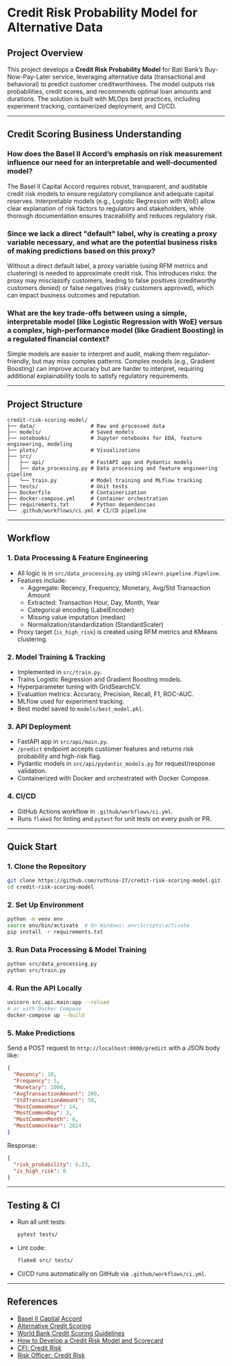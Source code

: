 # Credit Risk Probability Model for Alternative Data

## Project Overview

This project develops a **Credit Risk Probability Model** for Bati Bank’s Buy-Now-Pay-Later service, leveraging alternative data (transactional and behavioral) to predict customer creditworthiness. The model outputs risk probabilities, credit scores, and recommends optimal loan amounts and durations. The solution is built with MLOps best practices, including experiment tracking, containerized deployment, and CI/CD.

---

## Credit Scoring Business Understanding

### How does the Basel II Accord’s emphasis on risk measurement influence our need for an interpretable and well-documented model?
The Basel II Capital Accord requires robust, transparent, and auditable credit risk models to ensure regulatory compliance and adequate capital reserves. Interpretable models (e.g., Logistic Regression with WoE) allow clear explanation of risk factors to regulators and stakeholders, while thorough documentation ensures traceability and reduces regulatory risk.

### Since we lack a direct "default" label, why is creating a proxy variable necessary, and what are the potential business risks of making predictions based on this proxy?
Without a direct default label, a proxy variable (using RFM metrics and clustering) is needed to approximate credit risk. This introduces risks: the proxy may misclassify customers, leading to false positives (creditworthy customers denied) or false negatives (risky customers approved), which can impact business outcomes and reputation.

### What are the key trade-offs between using a simple, interpretable model (like Logistic Regression with WoE) versus a complex, high-performance model (like Gradient Boosting) in a regulated financial context?
Simple models are easier to interpret and audit, making them regulator-friendly, but may miss complex patterns. Complex models (e.g., Gradient Boosting) can improve accuracy but are harder to interpret, requiring additional explainability tools to satisfy regulatory requirements.

---

## Project Structure

```
credit-risk-scoring-model/
├── data/                  # Raw and processed data
├── models/                # Saved models
├── notebooks/             # Jupyter notebooks for EDA, feature engineering, modeling
├── plots/                 # Visualizations
├── src/
│   ├── api/               # FastAPI app and Pydantic models
│   ├── data_processing.py # Data processing and feature engineering pipeline
│   └── train.py           # Model training and MLflow tracking
├── tests/                 # Unit tests
├── Dockerfile             # Containerization
├── docker-compose.yml     # Container orchestration
├── requirements.txt       # Python dependencies
└── .github/workflows/ci.yml # CI/CD pipeline
```

---

## Workflow

### 1. Data Processing & Feature Engineering

- All logic is in `src/data_processing.py` using `sklearn.pipeline.Pipeline`.
- Features include:
  - Aggregate: Recency, Frequency, Monetary, Avg/Std Transaction Amount
  - Extracted: Transaction Hour, Day, Month, Year
  - Categorical encoding (LabelEncoder)
  - Missing value imputation (median)
  - Normalization/standardization (StandardScaler)
- Proxy target (`is_high_risk`) is created using RFM metrics and KMeans clustering.

### 2. Model Training & Tracking

- Implemented in `src/train.py`.
- Trains Logistic Regression and Gradient Boosting models.
- Hyperparameter tuning with GridSearchCV.
- Evaluation metrics: Accuracy, Precision, Recall, F1, ROC-AUC.
- MLflow used for experiment tracking.
- Best model saved to `models/best_model.pkl`.

### 3. API Deployment

- FastAPI app in `src/api/main.py`.
- `/predict` endpoint accepts customer features and returns risk probability and high-risk flag.
- Pydantic models in `src/api/pydantic_models.py` for request/response validation.
- Containerized with Docker and orchestrated with Docker Compose.

### 4. CI/CD

- GitHub Actions workflow in `.github/workflows/ci.yml`.
- Runs `flake8` for linting and `pytest` for unit tests on every push or PR.

---

## Quick Start

### 1. Clone the Repository

```bash
git clone https://github.com/ruthina-27/credit-risk-scoring-model.git
cd credit-risk-scoring-model
```

### 2. Set Up Environment

```bash
python -m venv env
source env/bin/activate  # On Windows: env\Scripts\activate
pip install -r requirements.txt
```

### 3. Run Data Processing & Model Training

```bash
python src/data_processing.py
python src/train.py
```

### 4. Run the API Locally

```bash
uvicorn src.api.main:app --reload
# or with Docker Compose
docker-compose up --build
```

### 5. Make Predictions

Send a POST request to `http://localhost:8000/predict` with a JSON body like:

```json
{
  "Recency": 10,
  "Frequency": 5,
  "Monetary": 1000,
  "AvgTransactionAmount": 200,
  "StdTransactionAmount": 50,
  "MostCommonHour": 14,
  "MostCommonDay": 3,
  "MostCommonMonth": 6,
  "MostCommonYear": 2024
}
```

Response:

```json
{
  "risk_probability": 0.23,
  "is_high_risk": 0
}
```

---

## Testing & CI

- Run all unit tests:
  ```bash
  pytest tests/
  ```
- Lint code:
  ```bash
  flake8 src/ tests/
  ```
- CI/CD runs automatically on GitHub via `.github/workflows/ci.yml`.

---

## References

- [Basel II Capital Accord](https://www3.stat.sinica.edu.tw/statistica/oldpdf/A28n535.pdf)
- [Alternative Credit Scoring](https://www.hkma.gov.hk/media/eng/doc/key-functions/financial-infrastructure/alternative_credit_scoring.pdf)
- [World Bank Credit Scoring Guidelines](https://thedocs.worldbank.org/en/doc/935891585869698451-0130022020/original/CREDITSCORINGAPPROACHESGUIDELINESFINALWEB.pdf)
- [How to Develop a Credit Risk Model and Scorecard](https://towardsdatascience.com/how-to-develop-a-credit-risk-model-and-scorecard-91335fc01f03)
- [CFI: Credit Risk](https://corporatefinanceinstitute.com/resources/commercial-lending/credit-risk/)
- [Risk Officer: Credit Risk](https://www.risk-officer.com/Credit_Risk.htm)
